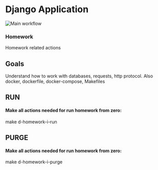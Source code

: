 # Django Application

![Main workflow](https://github.com/hillel-i-python-pro-i-2022-05-19/homework_kiselov_django/actions/workflows/main-workflow.yml/badge.svg)

### Homework

Homework related actions

## Goals

Understand how to work with databases, requests, http protocol.
Also docker, dockerfile, docker-compose, Makefiles

## RUN

#### Make all actions needed for run homework from zero:

make d-homework-i-run

## PURGE

#### Make all actions needed for run homework from zero:

make d-homework-i-purge


